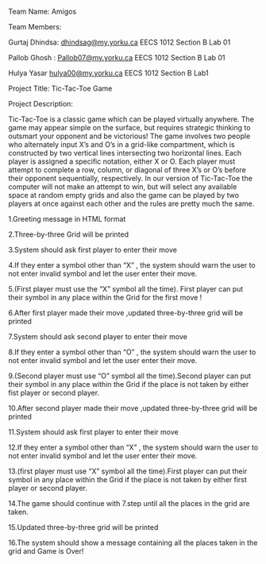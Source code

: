 Team Name: Amigos

Team Members:

Gurtaj Dhindsa: dhindsag@my.yorku.ca EECS 1012 Section B Lab 01
 
Pallob Ghosh : Pallob07@my.yorku.ca EECS 1012 Section B Lab 01

Hulya Yasar hulya00@my.yorku.ca EECS 1012 Section B Lab1 

Project Title: Tic-Tac-Toe Game

Project Description:

Tic-Tac-Toe is a classic game which can be played virtually anywhere. The game may appear simple on the surface, but requires strategic thinking to outsmart your opponent and be victorious! The game involves two people who alternately input X’s and O’s in a grid-like compartment, which is constructed by two vertical lines intersecting two horizontal lines. Each player is assigned a specific notation, either X or O. Each player must attempt to complete a row, column, or diagonal of three X’s or O’s before their opponent sequentially, respectively. In our version of Tic-Tac-Toe the computer will not make an attempt to win, but will select any available space at random empty grids and also the game can be played by two players at once against each other and the rules are pretty much the same.



1.Greeting message in HTML format

2.Three-by-three Grid will be printed 

3.System should ask first player to enter their move

4.If they enter a symbol other than “X” , the system should warn the user to not enter invalid symbol and let the user enter their move.

5.(First player must use the “X” symbol all the time). First player can put their symbol in any place within the Grid for the first move !

6.After first player made their move ,updated three-by-three grid will be printed 

7.System should ask second player to enter their move

8.If they enter a symbol other than “O” , the system should warn the user to not enter invalid symbol and let the user enter their move.

9.(Second player must use “O” symbol all the time).Second player can put their symbol in any place within the Grid if the place is not taken by either fist player or second player.

10.After second player made their move ,updated three-by-three grid will be printed 

11.System should ask first player to enter their move

12.If they enter a symbol other than “X” , the system should warn the user to not enter invalid symbol and let the user enter their move.

13.(first player must use “X” symbol all the time).First player can put their symbol in any place within the Grid if the place is not taken by either first player or second player.

14.The game should continue with 7.step until all the places in the grid are taken. 

15.Updated three-by-three grid will be printed 

16.The system should show a message containing all the places taken in the grid and Game is Over! 

